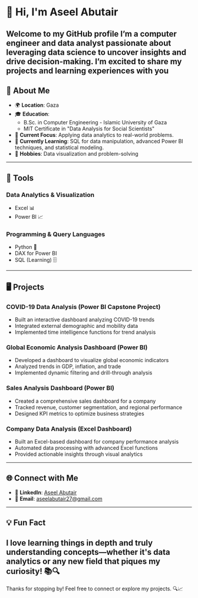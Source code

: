 # 👋 Hi, I'm Aseel Abutair
Welcome to my GitHub profile
I’m a **computer engineer and data analyst** 
passionate about leveraging **data science** to uncover insights and drive decision-making. 
I’m excited to share my projects and learning experiences with you
---
## 🚀 About Me
- 🌍 **Location**: Gaza
- 🎓 **Education**:
  - B.Sc. in Computer Engineering - Islamic University of Gaza  
  - MIT Certificate in "Data Analysis for Social Scientists"
- 💼 **Current Focus**: Applying data analytics to real-world problems.
- 🌱 **Currently Learning**: SQL for data manipulation, advanced Power BI techniques, and statistical modeling.
- 🎨 **Hobbies**: Data visualization and problem-solving
---
## 🔧 Tools
### **Data Analytics & Visualization**
- Excel 📊
- Power BI 📈
### **Programming & Query Languages**
- Python 🐍
- DAX for Power BI
- SQL (Learning) 🗄️
---
## 🖥️ Projects
### **COVID-19 Data Analysis (Power BI Capstone Project)**
- Built an interactive dashboard analyzing COVID-19 trends
- Integrated external demographic and mobility data
- Implemented time intelligence functions for trend analysis
### **Global Economic Analysis Dashboard (Power BI)**
- Developed a dashboard to visualize global economic indicators
- Analyzed trends in GDP, inflation, and trade
- Implemented dynamic filtering and drill-through analysis
### **Sales Analysis Dashboard (Power BI)**
- Created a comprehensive sales dashboard for a company
- Tracked revenue, customer segmentation, and regional performance
- Designed KPI metrics to optimize business strategies
### **Company Data Analysis (Excel Dashboard)**
- Built an Excel-based dashboard for company performance analysis
- Automated data processing with advanced Excel functions
- Provided actionable insights through visual analytics
---
## 🌐 Connect with Me
- 💼 **LinkedIn**: [Aseel Abutair](https://www.linkedin.com/in/aseel-abutair-57653b200?trk=contact-info)
- 📧 **Email**: aseelabutair27@gmail.com
---
## 💡 Fun Fact
I love learning things in depth and truly understanding concepts—whether it's data analytics or any new field that piques my curiosity! 📚🔍
---
Thanks for stopping by! Feel free to connect or explore my projects. 🔍📈
